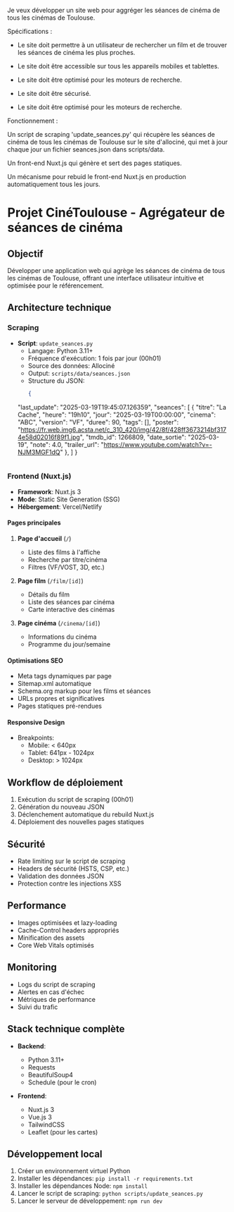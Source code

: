 Je veux développer un site web pour aggréger les séances de cinéma de tous les cinémas
de Toulouse.

Spécifications :

- Le site doit permettre à un utilisateur de rechercher un film et de trouver les séances
de cinéma les plus proches.

- Le site doit être accessible sur tous les appareils mobiles et tablettes.

- Le site doit être optimisé pour les moteurs de recherche.

- Le site doit être sécurisé.

- Le site doit être optimisé pour les moteurs de recherche.

Fonctionnement : 

Un script de scraping 'update_seances.py' qui récupère les séances de cinéma de tous les cinémas de Toulouse sur le site d'allociné, qui met à jour chaque jour un fichier
seances.json dans scripts/data.

Un front-end Nuxt.js qui génère et sert des pages statiques.

Un mécanisme pour rebuid le front-end Nuxt.js en production automatiquement tous les jours.



# Projet CinéToulouse - Agrégateur de séances de cinéma

## Objectif
Développer une application web qui agrège les séances de cinéma de tous les cinémas de Toulouse, offrant une interface utilisateur intuitive et optimisée pour le référencement.

## Architecture technique

### Scraping
- **Script**: `update_seances.py`
  - Langage: Python 3.11+
  - Fréquence d'exécution: 1 fois par jour (00h01)
  - Source des données: Allociné
  - Output: `scripts/data/seances.json`
  - Structure du JSON:
    ```json
    {
  "last_update": "2025-03-19T19:45:07.126359",
  "seances": [
    {
      "titre": "La Cache",
      "heure": "19h10",
      "jour": "2025-03-19T00:00:00",
      "cinema": "ABC",
      "version": "VF",
      "duree": 90,
      "tags": [],
      "poster": "https://fr.web.img6.acsta.net/c_310_420/img/42/8f/428ff3673214bf3174e58d02016f89f1.jpg",
      "tmdb_id": 1266809,
      "date_sortie": "2025-03-19",
      "note": 4.0,
      "trailer_url": "https://www.youtube.com/watch?v=-NJM3MGF1dQ"
    },
    ]
    }
    ```

### Frontend (Nuxt.js)
- **Framework**: Nuxt.js 3
- **Mode**: Static Site Generation (SSG)
- **Hébergement**: Vercel/Netlify

#### Pages principales
1. **Page d'accueil** (`/`)
   - Liste des films à l'affiche
   - Recherche par titre/cinéma
   - Filtres (VF/VOST, 3D, etc.)

2. **Page film** (`/film/[id]`)
   - Détails du film
   - Liste des séances par cinéma
   - Carte interactive des cinémas

3. **Page cinéma** (`/cinema/[id]`)
   - Informations du cinéma
   - Programme du jour/semaine

#### Optimisations SEO
- Meta tags dynamiques par page
- Sitemap.xml automatique
- Schema.org markup pour les films et séances
- URLs propres et significatives
- Pages statiques pré-rendues

#### Responsive Design
- Breakpoints:
  - Mobile: < 640px
  - Tablet: 641px - 1024px
  - Desktop: > 1024px

## Workflow de déploiement
1. Exécution du script de scraping (00h01)
2. Génération du nouveau JSON
3. Déclenchement automatique du rebuild Nuxt.js
4. Déploiement des nouvelles pages statiques

## Sécurité
- Rate limiting sur le script de scraping
- Headers de sécurité (HSTS, CSP, etc.)
- Validation des données JSON
- Protection contre les injections XSS

## Performance
- Images optimisées et lazy-loading
- Cache-Control headers appropriés
- Minification des assets
- Core Web Vitals optimisés

## Monitoring
- Logs du script de scraping
- Alertes en cas d'échec
- Métriques de performance
- Suivi du trafic

## Stack technique complète
- **Backend**:
  - Python 3.11+
  - Requests
  - BeautifulSoup4
  - Schedule (pour le cron)

- **Frontend**:
  - Nuxt.js 3
  - Vue.js 3
  - TailwindCSS
  - Leaflet (pour les cartes)

## Développement local
1. Créer un environnement virtuel Python
2. Installer les dépendances: `pip install -r requirements.txt`
3. Installer les dépendances Node: `npm install`
4. Lancer le script de scraping: `python scripts/update_seances.py`
5. Lancer le serveur de développement: `npm run dev`


